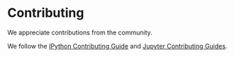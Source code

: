 Contributing
============

We appreciate contributions from the community.

We follow the [IPython Contributing Guide](https://github.com/ipython/ipython/blob/master/CONTRIBUTING.md)
and [Jupyter Contributing Guides](http://jupyter.readthedocs.io/en/latest/contributor/content-contributor.html).
